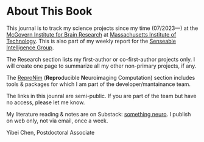 # About This Book

This journal is to track my science projects since my time (07/2023—) at the [McGovern Institute for Brain Research](https://mcgovern.mit.edu/) at [Massachusetts Institute of Technology](https://www.mit.edu/). This is also part of my weekly report for the [Senseable Intelligence Group](https://sensein.group/).

The Research section lists my first-author or co-first-author projects only. I will create one page to summarize all my other non-primary projects, if any.

The [ReproNim](https://www.repronim.org/) (**Repro**ducible **N**euro**im**aging Computation) section includes tools & packages for which I am part of the developer/mantainance team.

The links in this jounral are semi-public. If you are part of the team but have no access, please let me know. 

My literature reading & notes are on Substack: [something neuro](https://yibei.substack.com/). I publish on web only, not via email, once a week.

Yibei Chen, Postdoctoral Associate

```{tableofcontents}
```

